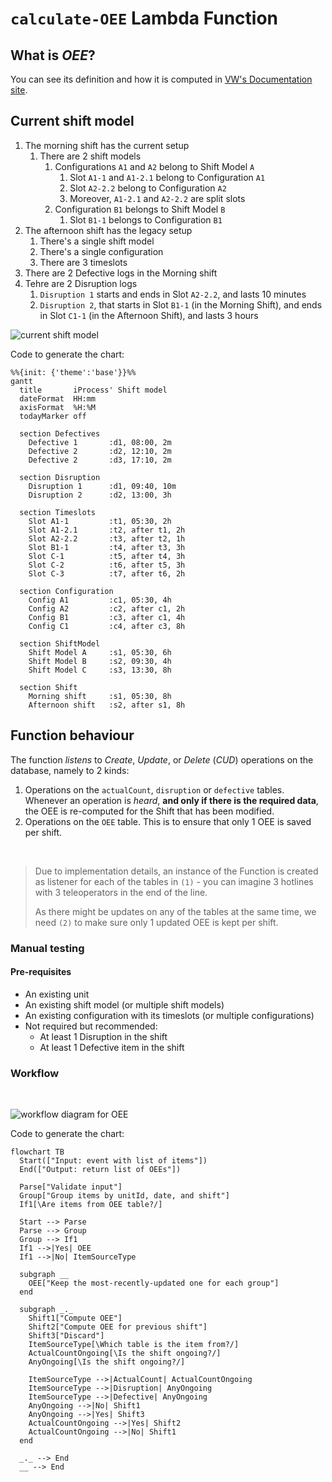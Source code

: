 # `calculate-OEE` Lambda Function

## What is _OEE_?

You can see its definition and how it is computed in [VW's Documentation site][oee].

## Current shift model

1. The morning shift has the current setup
   1. There are 2 shift models
      1. Configurations `A1` and `A2` belong to Shift Model `A`
         1. Slot `A1-1` and `A1-2.1` belong to Configuration `A1`
         2. Slot `A2-2.2` belong to Configuration `A2`
         3. Moreover, `A1-2.1` and `A2-2.2` are split slots
      2. Configuration `B1` belongs to Shift Model `B`
         1. Slot `B1-1` belongs to Configuration `B1`
2. The afternoon shift has the legacy setup
   1. There's a single shift model
   2. There's a single configuration
   3. There are 3 timeslots
3. There are 2 Defective logs in the Morning shift
4. Tehre are 2 Disruption logs
   1. `Disruption 1` starts and ends in Slot `A2-2.2`, and lasts 10 minutes
   2. `Disruption 2`, that starts in Slot `B1-1` (in the Morning Shift), and ends in Slot `C1-1` (in the Afternoon Shift), and lasts 3 hours

![current shift model](./assets/diagram-1.svg)

Code to generate the chart:

```mermaid
%%{init: {'theme':'base'}}%%
gantt
  title       iProcess' Shift model
  dateFormat  HH:mm
  axisFormat  %H:%M
  todayMarker off

  section Defectives
    Defective 1       :d1, 08:00, 2m
    Defective 2       :d2, 12:10, 2m
    Defective 2       :d3, 17:10, 2m

  section Disruption
    Disruption 1      :d1, 09:40, 10m
    Disruption 2      :d2, 13:00, 3h

  section Timeslots
    Slot A1-1         :t1, 05:30, 2h
    Slot A1-2.1       :t2, after t1, 2h
    Slot A2-2.2       :t3, after t2, 1h
    Slot B1-1         :t4, after t3, 3h
    Slot C-1          :t5, after t4, 3h
    Slot C-2          :t6, after t5, 3h
    Slot C-3          :t7, after t6, 2h
    
  section Configuration
    Config A1         :c1, 05:30, 4h
    Config A2         :c2, after c1, 2h
    Config B1         :c3, after c1, 4h
    Config C1         :c4, after c3, 8h

  section ShiftModel
    Shift Model A     :s1, 05:30, 6h
    Shift Model B     :s2, 09:30, 4h
    Shift Model C     :s3, 13:30, 8h

  section Shift
    Morning shift     :s1, 05:30, 8h
    Afternoon shift   :s2, after s1, 8h
```
</div>

## Function behaviour

The function _listens_ to _Create_, _Update_, or _Delete_ (_CUD_) operations on the database, namely to 2 kinds:

1. Operations on the `actualCount`, `disruption` or `defective` tables. Whenever an operation is _heard_, 
**and only if there is the required data**, the OEE is re-computed for the Shift that has been modified.
1. Operations on the `OEE` table. This is to ensure that only 1 OEE is saved per shift.

<br/>

> Due to implementation details, an instance of the Function is created as listener for each of the tables in `(1)` - you can imagine 3 hotlines with 3 teleoperators in the end of the line.
> 
> As there might be updates on any of the tables at the same time, we need `(2)` to make sure only 1 updated OEE is kept per shift.

### Manual testing

#### Pre-requisites

* An existing unit
* An existing shift model (or multiple shift models)
* An existing configuration with its timeslots (or multiple configurations)
* Not required but recommended:
  * At least 1 Disruption in the shift
  * At least 1 Defective item in the shift


### Workflow

<br/>

![workflow diagram for OEE](./assets/diagram-2.svg)


Code to generate the chart:

```mermaid
flowchart TB
  Start(["Input: event with list of items"])
  End(["Output: return list of OEEs"])

  Parse["Validate input"]
  Group["Group items by unitId, date, and shift"]
  If1[\Are items from OEE table?/]
  
  Start --> Parse
  Parse --> Group
  Group --> If1
  If1 -->|Yes| OEE
  If1 -->|No| ItemSourceType

  subgraph __
    OEE["Keep the most-recently-updated one for each group"]
  end

  subgraph _._
    Shift1["Compute OEE"]
    Shift2["Compute OEE for previous shift"]
    Shift3["Discard"]
    ItemSourceType[\Which table is the item from?/]
    ActualCountOngoing[\Is the shift ongoing?/]
    AnyOngoing[\Is the shift ongoing?/]

    ItemSourceType -->|ActualCount| ActualCountOngoing
    ItemSourceType -->|Disruption| AnyOngoing
    ItemSourceType -->|Defective| AnyOngoing
    AnyOngoing -->|No| Shift1
    AnyOngoing -->|Yes| Shift3
    ActualCountOngoing -->|Yes| Shift2
    ActualCountOngoing -->|No| Shift1
  end
  
  _._ --> End
  __ --> End
```

[oee]: https://devstack.vwgroup.com/confluence/display/DPPPOC/Calculation+of+OEE
